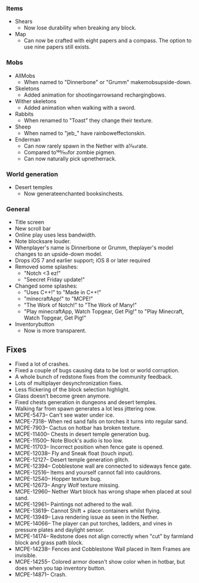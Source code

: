 ### Items
- Shears
	- Now lose durability when breaking any block.
- Map
	- Can now be crafted with eight papers and a compass. The option to use nine papers still exists.

### Mobs
- AllMobs
	- When named to "Dinnerbone" or "Grumm" makemobsupside-down.
- Skeletons
	- Added animation for shootingarrowsand rechargingbows.
- Wither skeletons
	- Added animation when walking with a sword.
- Rabbits
	- When renamed to "Toast" they change their texture.
- Sheep
	- When named to "jeb_" have rainboweffectonskin.
- Enderman
	- Can now rarely spawn in the Nether with a1⁄153rate.
	- Compared to100⁄153for zombie pigmen.
	- Can now naturally pick upnetherrack.

### World generation
- Desert temples
	- Now generateenchanted booksinchests.

### General
- Title screen
- New scroll bar
- Online play uses less bandwidth.
- Note blocksare louder.
- Whenplayer's name is Dinnerbone or Grumm, theplayer's model changes to an upside-down model.
- Drops iOS 7 and earlier support; iOS 8 or later required
- Removed some splashes:
	- "Notch <3 ez!"
	- "Seecret Friday update!"
- Changed some splashes:
	- "Uses C++!" to "Made in C++!"
	- "minecraftApp!" to "MCPE!"
	- "The Work of Notch!" to "The Work of Many!"
	- "Play minecraftApp, Watch Topgear, Get Pig!" to "Play Minecraft, Watch Topgear, Get Pig!"
- Inventorybutton
	- Now is more transparent.

## Fixes
- Fixed a lot of crashes.
- Fixed a couple of bugs causing data to be lost or world corruption.
- A whole bunch of redstone fixes from the community feedback.
- Lots of multiplayer desynchronization fixes.
- Less flickering of the block selection highlight.
- Glass doesn’t become green anymore.
- Fixed chests generation in dungeons and desert temples.
- Walking far from spawn generates a lot less jittering now.
- MCPE-5473– Can't see water under ice.
- MCPE-7318– When red sand falls on torches it turns into regular sand.
- MCPE-7903– Cactus on hotbar has broken texture.
- MCPE-11400– Chests in desert temple generation bug.
- MCPE-11500– Note Block's audio is too low.
- MCPE-11703– Incorrect position when fence gate is opened.
- MCPE-12038– Fly and Sneak float (touch input).
- MCPE-12127– Desert temple generation glitch.
- MCPE-12394– Cobblestone wall are connected to sideways fence gate.
- MCPE-12516– Items and yourself cannot fall into cauldrons.
- MCPE-12540– Hopper texture bug.
- MCPE-12673– Angry Wolf texture missing.
- MCPE-12960– Nether Wart block has wrong shape when placed at soul sand.
- MCPE-12961– Paintings not adhered to the wall.
- MCPE-13619– Cannot Shift + place containers whilst flying.
- MCPE-13949– Lava rendering issue as seen in the Nether.
- MCPE-14066– The player can put torches, ladders, and vines in pressure plates and daylight sensor.
- MCPE-14174– Redstone does not align correctly when "cut" by farmland block and grass path block.
- MCPE-14238– Fences and Cobblestone Wall placed in Item Frames are invisible.
- MCPE-14255– Colored armor doesn't show color when in hotbar, but does when you tap inventory button.
- MCPE-14871– Crash.


